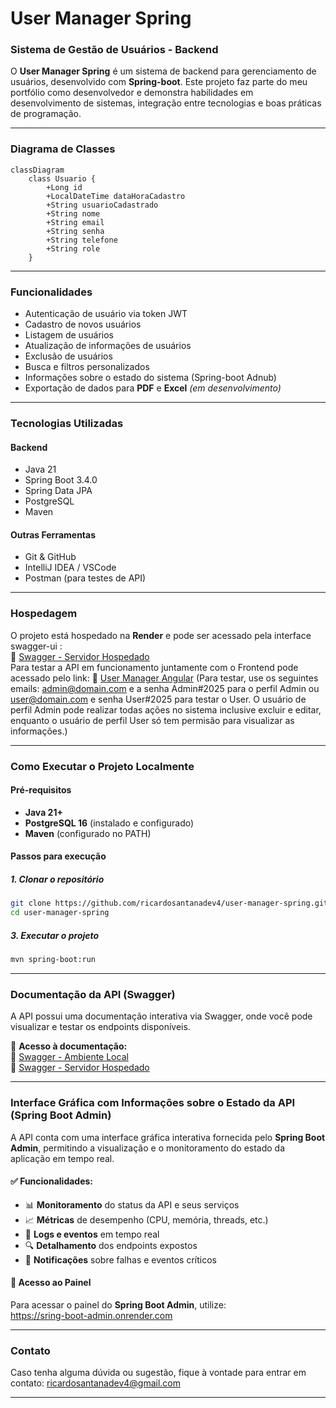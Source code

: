 # **User Manager Spring**

### Sistema de Gestão de Usuários - Backend

O **User Manager Spring** é um sistema de backend para gerenciamento de usuários, desenvolvido com **Spring-boot**. Este projeto faz parte do meu portfólio como desenvolvedor e demonstra habilidades em desenvolvimento de sistemas, integração entre tecnologias e boas práticas de programação.

---
### **Diagrama de Classes**

``` mermaid
classDiagram
    class Usuario {
        +Long id
        +LocalDateTime dataHoraCadastro
        +String usuarioCadastrado
        +String nome
        +String email
        +String senha
        +String telefone
        +String role
    }
```
---
### **Funcionalidades**
- Autenticação de usuário via token JWT
- Cadastro de novos usuários  
- Listagem de usuários  
- Atualização de informações de usuários  
- Exclusão de usuários  
- Busca e filtros personalizados
- Informações sobre o estado do sistema (Spring-boot Adnub)  
- Exportação de dados para **PDF** e **Excel** *(em desenvolvimento)*  

---

### **Tecnologias Utilizadas**
#### **Backend**
- Java 21
- Spring Boot 3.4.0
- Spring Data JPA
- PostgreSQL
- Maven

#### **Outras Ferramentas**
- Git & GitHub  
- IntelliJ IDEA / VSCode  
- Postman (para testes de API)  

---

### **Hospedagem**
O projeto está hospedado na **Render** e pode ser acessado pela interface swagger-ui :  
🔗 [Swagger - Servidor Hospedado](https://user-manager-spring.onrender.com/api/swagger-ui)  
Para testar a API em funcionamento juntamente com o Frontend pode acessado pelo link:
🔗 [User Manager Angular](https://user-manager-angular.vercel.app/auth/login) 
(Para testar, use os seguintes emails: admin@domain.com e a senha Admin#2025 para o perfil Admin ou user@domain.com e senha User#2025 para testar o User. O usuário de perfil Admin pode realizar todas ações no sistema inclusive excluir e editar, enquanto o usuário de perfil User só tem permisão para visualizar as informações.)

---

### **Como Executar o Projeto Localmente**

#### **Pré-requisitos**
- **Java 21+**  
- **PostgreSQL 16** (instalado e configurado)  
- **Maven** (configurado no PATH)  

#### **Passos para execução**

##### **1. Clonar o repositório**
```bash
git clone https://github.com/ricardosantanadev4/user-manager-spring.git
cd user-manager-spring
```
##### **3. Executar o projeto**
```bash
mvn spring-boot:run
```

---
### **Documentação da API (Swagger)**
A API possui uma documentação interativa via Swagger, onde você pode visualizar e testar os endpoints disponíveis.

📌 **Acesso à documentação:**  
🔗 [Swagger - Ambiente Local](http://localhost:8080/api/swagger-ui)  
🔗 [Swagger - Servidor Hospedado](https://user-manager-spring.onrender.com/api/swagger-ui)  

---

### **Interface Gráfica com Informações sobre o Estado da API (Spring Boot Admin)**  

A API conta com uma interface gráfica interativa fornecida pelo **Spring Boot Admin**, permitindo a visualização e o monitoramento do estado da aplicação em tempo real.  

#### ✅ Funcionalidades:  
- 📊 **Monitoramento** do status da API e seus serviços  
- 📈 **Métricas** de desempenho (CPU, memória, threads, etc.)  
- 📜 **Logs e eventos** em tempo real  
- 🔍 **Detalhamento** dos endpoints expostos  
- 🚨 **Notificações** sobre falhas e eventos críticos  

#### 🔗 Acesso ao Painel  
Para acessar o painel do **Spring Boot Admin**, utilize:  
https://sring-boot-admin.onrender.com

---

### **Contato**
Caso tenha alguma dúvida ou sugestão, fique à vontade para entrar em contato:
ricardosantanadev4@gmail.com

---
